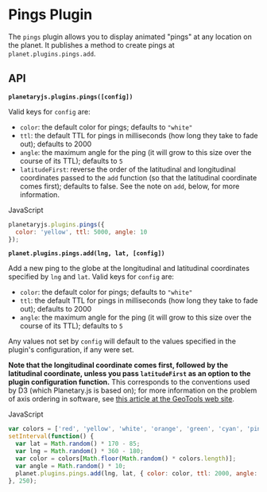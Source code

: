 Pings Plugin
============

The `pings` plugin allows you to display animated "pings" at any location on the planet. It publishes a method to create pings at `planet.plugins.pings.add`.

API
---

**`planetaryjs.plugins.pings([config])`**

Valid keys for `config` are:

* `color`: the default color for pings; defaults to `"white"`
* `ttl`: the default TTL for pings in milliseconds (how long they take to fade out); defaults to 2000
* `angle`: the maximum angle for the ping (it will grow to this size over the course of its TTL); defaults to `5`
* `latitudeFirst`: reverse the order of the latitudinal and longitudinal coordinates passed to the `add` function (so that the latitudinal coordinate comes first); defaults to false. See the note on `add`, below, for more information.

<div class='ui raise segment'>
<div class='ui red ribbon label'>JavaScript</div>

```javascript
planetaryjs.plugins.pings({
  color: 'yellow', ttl: 5000, angle: 10
});
```
</div>

**`planet.plugins.pings.add(lng, lat, [config])`**

Add a new ping to the globe at the longitudinal and latitudinal coordinates specified by `lng` and `lat`. Valid keys for `config` are:

* `color`: the default color for pings; defaults to `"white"`
* `ttl`: the default TTL for pings in milliseconds (how long they take to fade out); defaults to 2000
* `angle`: the maximum angle for the ping (it will grow to this size over the course of its TTL); defaults to `5`

Any values not set by `config` will default to the values specified in the plugin's configuration, if any were set.

**Note that the longitudinal coordinate comes first, followed by the latitudinal coordinate, unless you pass `latitudeFirst` as an option to the plugin configuration function.** This corresponds to the conventions used by D3 (which Planetary.js is based on); for more information on the problem of axis ordering in software, see [this article at the GeoTools web site](http://docs.geotools.org/latest/userguide/library/referencing/order.html).

<div class='ui raise segment'>
<div class='ui red ribbon label'>JavaScript</div>

```javascript
var colors = ['red', 'yellow', 'white', 'orange', 'green', 'cyan', 'pink'];
setInterval(function() {
  var lat = Math.random() * 170 - 85;
  var lng = Math.random() * 360 - 180;
  var color = colors[Math.floor(Math.random() * colors.length)];
  var angle = Math.random() * 10;
  planet.plugins.pings.add(lng, lat, { color: color, ttl: 2000, angle: angle });
}, 250);
```
</div>

